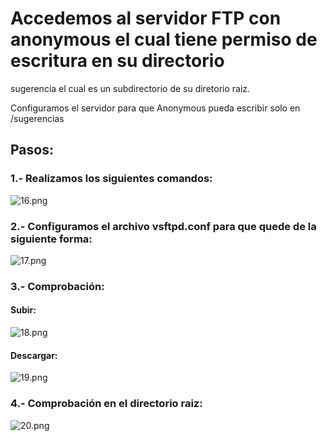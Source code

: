 # Accedemos al servidor FTP con anonymous el cual tiene permiso de escritura en su directorio
sugerencia el cual es un subdirectorio de su diretorio raiz.

Configuramos el servidor para que Anonymous pueda escribir solo en /sugerencias

## Pasos:

### 1.- Realizamos los siguientes comandos:

![16.png]()

### 2.- Configuramos el archivo vsftpd.conf para que quede de la siguiente forma:

![17.png]()

### 3.- Comprobación:

#### Subir:

![18.png]()

#### Descargar:

![19.png]()

### 4.- Comprobación en el directorio raiz:

![20.png]()
